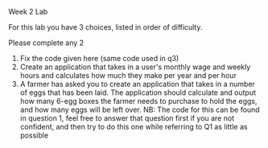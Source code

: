 Week 2 Lab

For this lab you have 3 choices, listed in order of difficulty.

Please complete any 2


1. Fix the code given here (same code used in q3)
2. Create an application that takes in a user's monthly wage and weekly hours and calculates how much they make per year and per hour
3. A farmer has asked you to create an application that takes in a number of eggs that has been laid. The application should calculate and output how many 6-egg boxes the farmer needs to purchase to hold the eggs, and how many eggs will be left over. NB: The code for this can be found in question 1, feel free to answer that question first if you are not confident, and then try to do this one while referring to Q1 as little as possible
